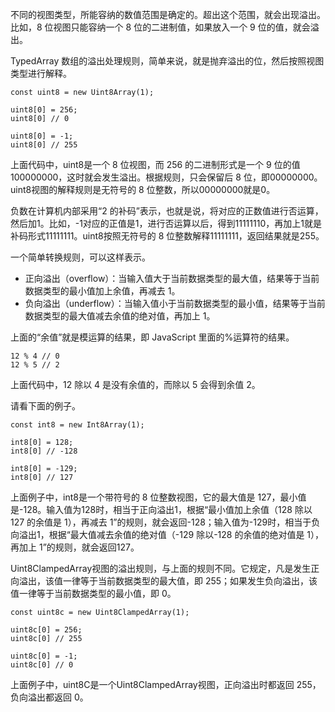 不同的视图类型，所能容纳的数值范围是确定的。超出这个范围，就会出现溢出。比如，8 位视图只能容纳一个 8 位的二进制值，如果放入一个 9 位的值，就会溢出。

TypedArray 数组的溢出处理规则，简单来说，就是抛弃溢出的位，然后按照视图类型进行解释。

    const uint8 = new Uint8Array(1);
    
    uint8[0] = 256;
    uint8[0] // 0
    
    uint8[0] = -1;
    uint8[0] // 255

上面代码中，uint8是一个 8 位视图，而 256 的二进制形式是一个 9 位的值100000000，这时就会发生溢出。根据规则，只会保留后 8 位，即00000000。uint8视图的解释规则是无符号的 8 位整数，所以00000000就是0。

负数在计算机内部采用“2 的补码”表示，也就是说，将对应的正数值进行否运算，然后加1。比如，-1对应的正值是1，进行否运算以后，得到11111110，再加上1就是补码形式11111111。uint8按照无符号的 8 位整数解释11111111，返回结果就是255。

一个简单转换规则，可以这样表示。

- 正向溢出（overflow）：当输入值大于当前数据类型的最大值，结果等于当前数据类型的最小值加上余值，再减去 1。
- 负向溢出（underflow）：当输入值小于当前数据类型的最小值，结果等于当前数据类型的最大值减去余值的绝对值，再加上 1。

上面的“余值”就是模运算的结果，即 JavaScript 里面的%运算符的结果。

    12 % 4 // 0
    12 % 5 // 2

上面代码中，12 除以 4 是没有余值的，而除以 5 会得到余值 2。

请看下面的例子。

    const int8 = new Int8Array(1);
    
    int8[0] = 128;
    int8[0] // -128
    
    int8[0] = -129;
    int8[0] // 127

上面例子中，int8是一个带符号的 8 位整数视图，它的最大值是 127，最小值是-128。输入值为128时，相当于正向溢出1，根据“最小值加上余值（128 除以 127 的余值是 1），再减去 1”的规则，就会返回-128；输入值为-129时，相当于负向溢出1，根据“最大值减去余值的绝对值（-129 除以-128 的余值的绝对值是 1），再加上 1”的规则，就会返回127。

Uint8ClampedArray视图的溢出规则，与上面的规则不同。它规定，凡是发生正向溢出，该值一律等于当前数据类型的最大值，即 255；如果发生负向溢出，该值一律等于当前数据类型的最小值，即 0。

    const uint8c = new Uint8ClampedArray(1);
    
    uint8c[0] = 256;
    uint8c[0] // 255
    
    uint8c[0] = -1;
    uint8c[0] // 0

上面例子中，uint8C是一个Uint8ClampedArray视图，正向溢出时都返回 255，负向溢出都返回 0。
